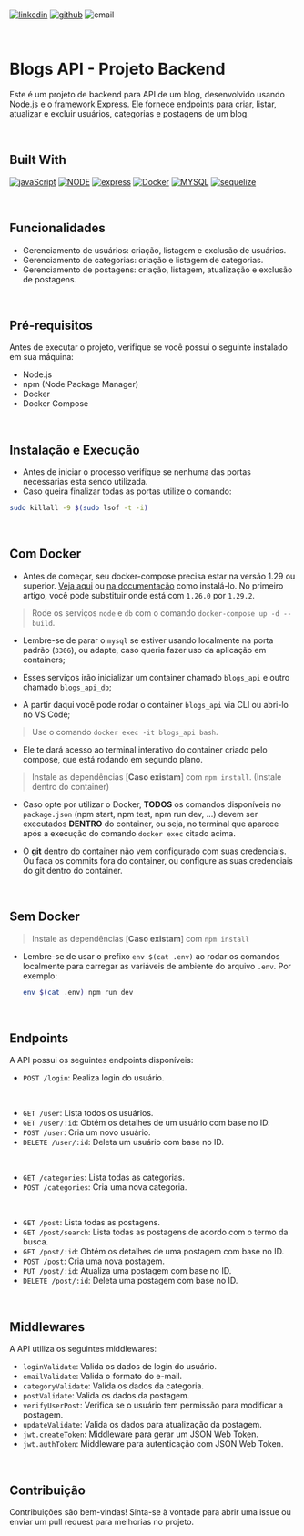<br />

[![linkedin]][linkedin-url]
[![github]][github-url]
![email]

<br />

# Blogs API - Projeto Backend

Este é um projeto de backend para API de um blog, desenvolvido usando Node.js e o framework Express. Ele fornece endpoints para criar, listar, atualizar e excluir usuários, categorias e postagens de um blog.

<br />

## Built With

[![javaScript][js]][js-url]
[![NODE]][node-url]
[![express]][express-url]
[![Docker]][docker-url]
[![MYSQL]][mysql-url]
[![sequelize]][sequelize-url]


<br />

## Funcionalidades

- Gerenciamento de usuários: criação, listagem e exclusão de usuários.
- Gerenciamento de categorias: criação e listagem de categorias.
- Gerenciamento de postagens: criação, listagem, atualização e exclusão de postagens.

<br />

## Pré-requisitos

Antes de executar o projeto, verifique se você possui o seguinte instalado em sua máquina:

- Node.js
- npm (Node Package Manager)
- Docker
- Docker Compose

<br />

## Instalação e Execução

 - Antes de iniciar o processo verifique se nenhuma das portas necessarias esta sendo utilizada.
 - Caso queira finalizar todas as portas utilize o comando:

  ```bash
  sudo killall -9 $(sudo lsof -t -i)
  ```

<br />

## Com Docker

  - Antes de começar, seu docker-compose precisa estar na versão 1.29 ou superior. [Veja aqui](https://www.digitalocean.com/community/tutorials/how-to-install-and-use-docker-compose-on-ubuntu-20-04-pt) ou [na documentação](https://docs.docker.com/compose/install/) como instalá-lo. No primeiro artigo, você pode substituir onde está com `1.26.0` por `1.29.2`.

 > Rode os serviços `node` e `db` com o comando `docker-compose up -d --build`.

  - Lembre-se de parar o `mysql` se estiver usando localmente na porta padrão (`3306`), ou adapte, caso queria fazer uso da aplicação em containers;

  - Esses serviços irão inicializar um container chamado `blogs_api` e outro chamado `blogs_api_db`;

  - A partir daqui você pode rodar o container `blogs_api` via CLI ou abri-lo no VS Code;

  > Use o comando `docker exec -it blogs_api bash`.

  - Ele te dará acesso ao terminal interativo do container criado pelo compose, que está rodando em segundo plano.

  > Instale as dependências [**Caso existam**] com `npm install`. (Instale dentro do container)
  
  - Caso opte por utilizar o Docker, **TODOS** os comandos disponíveis no `package.json` (npm start, npm test, npm run dev, ...) devem ser executados **DENTRO** do container, ou seja, no terminal que aparece após a execução do comando `docker exec` citado acima. 

  - O **git** dentro do container não vem configurado com suas credenciais. Ou faça os commits fora do container, ou configure as suas credenciais do git dentro do container.

<br />
  
  ## Sem Docker

  > Instale as dependências [**Caso existam**] com `npm install`
  
  - Lembre-se de usar o prefixo `env $(cat .env)` ao rodar os comandos localmente para carregar as variáveis de ambiente do arquivo `.env`. Por exemplo:
  
    ```bash
    env $(cat .env) npm run dev
    ```

<br/>

## Endpoints

A API possui os seguintes endpoints disponíveis:

- `POST /login`: Realiza login do usuário.

<br />


- `GET /user`: Lista todos os usuários.
- `GET /user/:id`: Obtém os detalhes de um usuário com base no ID.
- `POST /user`: Cria um novo usuário.
- `DELETE /user/:id`: Deleta um usuário com base no ID.

<br />

- `GET /categories`: Lista todas as categorias.
- `POST /categories`: Cria uma nova categoria.

<br />


- `GET /post`: Lista todas as postagens.
- `GET /post/search`: Lista todas as postagens de acordo com o termo da busca.
- `GET /post/:id`: Obtém os detalhes de uma postagem com base no ID.
- `POST /post`: Cria uma nova postagem.
- `PUT /post/:id`: Atualiza uma postagem com base no ID.
- `DELETE /post/:id`: Deleta uma postagem com base no ID.

<br />

## Middlewares

A API utiliza os seguintes middlewares:

- `loginValidate`: Valida os dados de login do usuário.
- `emailValidate`: Valida o formato do e-mail.
- `categoryValidate`: Valida os dados da categoria.
- `postValidate`: Valida os dados da postagem.
- `verifyUserPost`: Verifica se o usuário tem permissão para modificar a postagem.
- `updateValidate`: Valida os dados para atualização da postagem.
- `jwt.createToken`: Middleware para gerar um JSON Web Token.
- `jwt.authToken`: Middleware para autenticação com JSON Web Token.

<br />

## Contribuição

Contribuições são bem-vindas! Sinta-se à vontade para abrir uma issue ou enviar um pull request para melhorias no projeto.


<!-- MARKDOWN LINKS & IMAGES -->
<!-- https://www.markdownguide.org/basic-syntax/#reference-style-links -->

[linkedin]: https://img.shields.io/badge/-LinkedIn-35495E.svg?style=for-the-badge&logo=linkedin

[linkedin-url]: https://https://www.linkedin.com/in/bernardo-marquesp/

[email]: https://img.shields.io/badge/bernardomp.dev@gmail.com-35495E?style=for-the-badge&logo=gmail&logoColor=white

[github]: https://img.shields.io/badge/GitHub-35495E?style=for-the-badge&logo=github&logoColor=white

[github-url]: https://github.com/Bernmp-dev

[js]: https://img.shields.io/badge/Javascript-35495E?style=for-the-badge&logo=Javascript

[js-url]: https://www.javascript.com/

[Docker]: https://img.shields.io/badge/Docker-35495E?style=for-the-badge&&logo=Docker

[docker-url]: https://www.docker.com/

[Docker-Compose]: https://img.shields.io/badge/Docker_Compose-35495E?style=for-the-badge&&logo=Docker

[Node]: https://img.shields.io/badge/Node.js-35495E?style=for-the-badge&&logo=Node.js

[node-url]: https://nodejs.org/

[MySQL]: https://img.shields.io/badge/MySQL-35495E?style=for-the-badge&&logo=MySQL

[mysql-url]: https://www.mysql.com/

[express]: https://img.shields.io/badge/express-35495E?style=for-the-badge&&logo=express

[express-url]: https://expressjs.com/

[sequelize]: https://img.shields.io/badge/sequelize-35495E?style=for-the-badge&&logo=sequelize

[sequelize-url]: https://sequelize.org/
